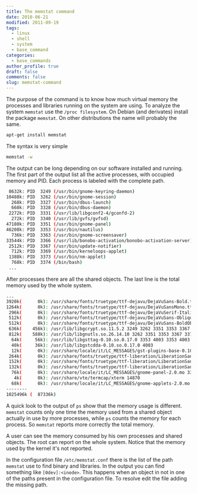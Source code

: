 ```yaml
---
title: The memstat command
date: 2010-06-21
modified: 2011-09-19
tags:
  - linux
  - shell
  - system
  - base_command
categories:
  - base_commands
author_profile: true
draft: false
comments: false
slug: memstat-command
---
```


The purpose of the command is to know how much virtual memory the processes and libraries running on the system are using. To analyze the system `memstat` use the `/proc filesystem`. On Debian (and derivates) install the package `memstat`. On other distributions the name will probably the same.

```bash
apt-get install memstat
```

The syntax is very simple

```bash
memstat -w
```

The  output can be long depending on our software installed and running. The first part of the output list all the active processes, with occupied memory and PID. Each process is labeled with the complete path.

```bash
 8632k: PID  3249 (/usr/bin/gnome-keyring-daemon)
10488k: PID  3262 (/usr/bin/gnome-session)
  268k: PID  3327 (/usr/bin/dbus-launch)
  660k: PID  3328 (/usr/bin/dbus-daemon)
 2272k: PID  3331 (/usr/lib/libgconf2-4/gconfd-2)
  272k: PID  3340 (/usr/lib/gvfs/gvfsd)
47180k: PID  3351 (/usr/bin/gnome-panel)
46208k: PID  3353 (/usr/bin/nautilus)
  736k: PID  3363 (/usr/bin/gnome-screensaver)
33544k: PID  3366 (/usr/lib/bonobo-activation/bonobo-activation-server)
 2512k: PID  3367 (/usr/bin/update-notifier)
  712k: PID  3369 (/usr/bin/kerneloops-applet)
 1388k: PID  3373 (/usr/bin/nm-applet)
  768k: PID  3374 (/bin/bash)
 ...
```

After processes there are all the shared objects. The last line is the total memory used by the whole system.

```bash
...
3920k(      0k): /usr/share/fonts/truetype/ttf-dejavu/DejaVuSans-Bold.ttf...
1264k(      0k): /usr/share/fonts/truetype/ttf-dejavu/DejaVuSansMono.ttf ...
 296k(      0k): /usr/share/fonts/truetype/ttf-dejavu/DejaVuSerif-Italic....
 512k(      0k): /usr/share/fonts/truetype/ttf-dejavu/DejaVuSans-Oblique....
 512k(      0k): /usr/share/fonts/truetype/ttf-dejavu/DejaVuSans-BoldObli...
 636k(    456k): /usr/lib/libgcrypt.so.11.5.2 3249 3262 3351 3353 3367 33...
 812k(    588k): /usr/lib/libgnutls.so.26.14.10 3262 3351 3353 3367 3373 ...
  64k(     56k): /usr/lib/libgsttag-0.10.so.0.17.0 3353 4003 3353 4003
  40k(     36k): /usr/lib/libgstcdda-0.10.so.0.17.0 4003
  12k(      0k): /usr/share/locale/it/LC_MESSAGES/gst-plugins-base-0.10.m...
 264k(      0k): /usr/share/fonts/truetype/ttf-liberation/LiberationSans-...
 152k(      0k): /usr/share/fonts/truetype/ttf-liberation/LiberationSans-...
 132k(      0k): /usr/share/fonts/truetype/ttf-liberation/LiberationSans-...
  76k(      0k): /usr/share/locale/it/LC_MESSAGES/gnome-panel-2.0.mo 3351
   4k(      0k): /usr/share/vte/termcap/xterm 14870
  68k(      0k): /usr/share/locale/it/LC_MESSAGES/gnome-applets-2.0.mo 3525
--------
1025496k (  87336k)
```

A quick look to the output of `ps` show that the memory usage is different. `memstat` counts only one time the memory used from a shared object actually in use by more processes, while `ps` counts the memory for each process. So `memstat` reports more correctly the total memory.

A user can see the memory consumed by his own processes and shared objects. The root can report on the whole system. Notice that the memory used by the kernel it's not reported.

In the configuration file `/etc/memstat.conf` there is the list of the path `memstat` use to find binary and libraries. In the output you can find something like `[0dev]:<inode>`. This happens when an object in not in one of the paths present in the configuration file. To resolve edit the file adding the missing path.
